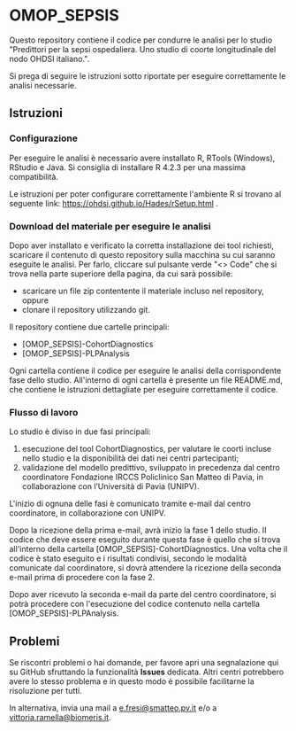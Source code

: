 
# OMOP_SEPSIS

Questo repository contiene il codice per condurre le analisi per lo studio "Predittori per la sepsi ospedaliera. Uno studio di coorte longitudinale del nodo OHDSI italiano.". 

Si prega di seguire le istruzioni sotto riportate per eseguire correttamente le analisi necessarie.

## Istruzioni

### Configurazione

Per eseguire le analisi è necessario avere installato R, RTools (Windows), RStudio e Java. Si consiglia di installare R 4.2.3 per una massima compatibilità.

Le istruzioni per poter configurare correttamente l'ambiente R si trovano al seguente link: https://ohdsi.github.io/Hades/rSetup.html .

### Download del materiale per eseguire le analisi

Dopo aver installato e verificato la corretta installazione dei tool richiesti, scaricare il contenuto di questo repository sulla macchina su cui saranno eseguite le analisi. Per farlo, cliccare sul pulsante verde "<> Code" che si trova nella parte superiore della pagina, da cui sarà possibile:
* scaricare un file zip contentente il materiale incluso nel repository, oppure
* clonare il repository utilizzando git.

Il repository contiene due cartelle principali:
* [OMOP_SEPSIS]-CohortDiagnostics
* [OMOP_SEPSIS]-PLPAnalysis

Ogni cartella contiene il codice per eseguire le analisi della corrispondente fase dello studio. All'interno di ogni cartella è presente un file README.md, che contiene le istruzioni dettagliate per eseguire correttamente il codice.

### Flusso di lavoro

Lo studio è diviso in due fasi principali:
1. esecuzione del tool CohortDiagnostics, per valutare le coorti incluse nello studio e la disponibilità dei dati nei centri partecipanti;
2. validazione del modello predittivo, sviluppato in precedenza dal centro coordinatore Fondazione IRCCS Policlinico San Matteo di Pavia, in collaborazione con l’Università di Pavia (UNIPV).

L'inizio di ognuna delle fasi è comunicato tramite e-mail dal centro coordinatore, in collaborazione con UNIPV.

Dopo la ricezione della prima e-mail, avrà inizio la fase 1 dello studio. Il codice che deve essere eseguito durante questa fase è quello che si trova all'interno della cartella [OMOP_SEPSIS]-CohortDiagnostics. 
Una volta che il codice è stato eseguito e i risultati condivisi, secondo le modalità comunicate dal coordinatore, si dovrà attendere la ricezione della seconda e-mail prima di procedere con la fase 2. 

Dopo aver ricevuto la seconda e-mail da parte del centro coordinatore, si potrà procedere con l'esecuzione del codice contenuto nella cartella [OMOP_SEPSIS]-PLPAnalysis.

## Problemi

Se riscontri problemi o hai domande, per favore apri una segnalazione qui su GitHub sfruttando la funzionalità **Issues** dedicata. Altri centri potrebbero avere lo stesso problema e in questo modo è possibile facilitarne la risoluzione per tutti.

In alternativa, invia una mail a e.fresi@smatteo.pv.it e/o a vittoria.ramella@biomeris.it.
